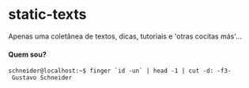 # static-texts

Apenas uma coletânea de textos, dicas, tutoriais e 'otras cocitas más'...


#### Quem sou?
```console
schneider@localhost:~$ finger `id -un` | head -1 | cut -d: -f3-
 Gustavo Schneider
```
